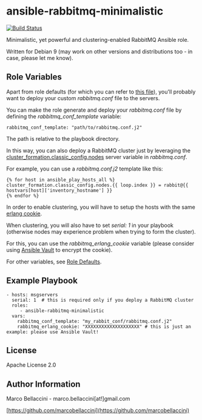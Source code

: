 ansible-rabbitmq-minimalistic
=============================
[![Build Status](https://travis-ci.org/marcobellaccini/ansible-rabbitmq-minimalistic.svg?branch=master)](https://travis-ci.org/marcobellaccini/ansible-rabbitmq-minimalistic)

Minimalistic, yet powerful and clustering-enabled RabbitMQ Ansible role.

Written for Debian 9 (may work on other versions and distributions too - in case, please let me know).

Role Variables
--------------
Apart from role defaults (for which you can refer to
[this file](https://github.com/marcobellaccini/ansible-rabbitmq-minimalistic/blob/master/defaults/main.yml)),
you'll probably want to deploy your custom *rabbitmq.conf* file to the servers.

You can make the role generate and deploy your *rabbitmq.conf* file by defining the *rabbitmq_conf_template* variable:

    rabbitmq_conf_template: "path/to/rabbitmq.conf.j2"

The path is relative to the playbook directory.

In this way, you can also deploy a RabbitMQ cluster just by leveraging the
[cluster_formation.classic_config.nodes](https://www.rabbitmq.com/configure.html#config-items) server variable in *rabbitmq.conf*.

For example, you can use a *rabbitmq.conf.j2* template like this:

    {% for host in ansible_play_hosts_all %}
    cluster_formation.classic_config.nodes.{{ loop.index }} = rabbit@{{ hostvars[host]['inventory_hostname'] }}
    {% endfor %}

In order to enable clustering, you will have to setup the hosts with the same [erlang cookie](https://www.rabbitmq.com/clustering.html#erlang-cookie).

When clustering, you will also have to set *serial: 1* in your playbook (otherwise nodes may experience problem when trying to form the cluster).

For this, you can use the *rabbitmq_erlang_cookie* variable (please consider using
[Ansible Vault](https://docs.ansible.com/ansible/latest/user_guide/vault.html) to encrypt the cookie).

For other variables, see [Role Defaults](https://github.com/marcobellaccini/ansible-rabbitmq-minimalistic/blob/master/defaults/main.yml).

Example Playbook
----------------

    - hosts: msgservers
      serial: 1  # this is required only if you deploy a RabbitMQ cluster
      roles:
         - ansible-rabbitmq-minimalistic
      vars:
        rabbitmq_conf_template: "my_rabbit_conf/rabbitmq.conf.j2"
        rabbitmq_erlang_cookie: "XXXXXXXXXXXXXXXXXXXX" # this is just an example: please use Ansible Vault!

License
-------

Apache License 2.0

Author Information
------------------

Marco Bellaccini - marco.bellaccini[at!]gmail.com

[https://github.com/marcobellaccini](https://github.com/marcobellaccini)
